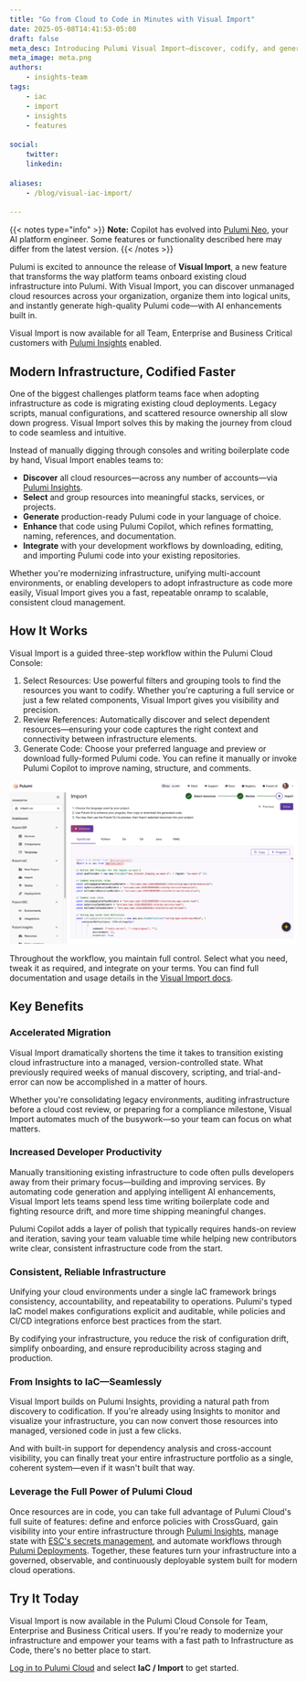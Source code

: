 ```yaml
---
title: "Go from Cloud to Code in Minutes with Visual Import"
date: 2025-05-08T14:41:53-05:00
draft: false
meta_desc: Introducing Pulumi Visual Import—discover, codify, and generate clean infrastructure code with AI assistance.
meta_image: meta.png
authors:
    - insights-team
tags:
    - iac
    - import
    - insights
    - features

social:
    twitter:
    linkedin:

aliases:
    - /blog/visual-iac-import/

---
```


{{< notes type="info" >}}
**Note:** Copilot has evolved into [Pulumi Neo](/product/neo/), your AI platform engineer. Some features or functionality described here may differ from the latest version.
{{< /notes >}}


Pulumi is excited to announce the release of **Visual Import**, a new feature that transforms the way platform teams onboard existing cloud infrastructure into Pulumi. With Visual Import, you can discover unmanaged cloud resources across your organization, organize them into logical units, and instantly generate high-quality Pulumi code—with AI enhancements built in.

Visual Import is now available for all Team, Enterprise and Business Critical customers with [Pulumi Insights](/docs/insights/) enabled.

## Modern Infrastructure, Codified Faster

One of the biggest challenges platform teams face when adopting infrastructure as code is migrating existing cloud deployments. Legacy scripts, manual configurations, and scattered resource ownership all slow down progress. Visual Import solves this by making the journey from cloud to code seamless and intuitive.

Instead of manually digging through consoles and writing boilerplate code by hand, Visual Import enables teams to:

* **Discover** all cloud resources—across any number of accounts—via [Pulumi Insights](/docs/insights/).
* **Select** and group resources into meaningful stacks, services, or projects.
* **Generate** production-ready Pulumi code in your language of choice.
* **Enhance** that code using Pulumi Copilot, which refines formatting, naming, references, and documentation.
* **Integrate** with your development workflows by downloading, editing, and importing Pulumi code into your existing repositories.

Whether you're modernizing infrastructure, unifying multi-account environments, or enabling developers to adopt infrastructure as code more easily, Visual Import gives you a fast, repeatable onramp to scalable, consistent cloud management.

## How It Works

Visual Import is a guided three-step workflow within the Pulumi Cloud Console:

1. Select Resources: Use powerful filters and grouping tools to find the resources you want to codify. Whether you're capturing a full service or just a few related components, Visual Import gives you visibility and precision.
2. Review References: Automatically discover and select dependent resources—ensuring your code captures the right context and connectivity between infrastructure elements.
3. Generate Code: Choose your preferred language and preview or download fully-formed Pulumi code. You can refine it manually or invoke Pulumi Copilot to improve naming, structure, and comments.

![Visual Import Code Generation](visual-import.png)

Throughout the workflow, you maintain full control. Select what you need, tweak it as required, and integrate on your terms.  You can find full documentation and usage details in the [Visual Import docs](/docs/pulumi-cloud/import/).

## Key Benefits

### Accelerated Migration

Visual Import dramatically shortens the time it takes to transition existing cloud infrastructure into a managed, version-controlled state. What previously required weeks of manual discovery, scripting, and trial-and-error can now be accomplished in a matter of hours.

Whether you're consolidating legacy environments, auditing infrastructure before a cloud cost review, or preparing for a compliance milestone, Visual Import automates much of the busywork—so your team can focus on what matters.

### Increased Developer Productivity

Manually transitioning existing infrastructure to code often pulls developers away from their primary focus—building and improving services. By automating code generation and applying intelligent AI enhancements, Visual Import lets teams spend less time writing boilerplate code and fighting resource drift, and more time shipping meaningful changes.

Pulumi Copilot adds a layer of polish that typically requires hands-on review and iteration, saving your team valuable time while helping new contributors write clear, consistent infrastructure code from the start.

### Consistent, Reliable Infrastructure

Unifying your cloud environments under a single IaC framework brings consistency, accountability, and repeatability to operations. Pulumi's typed IaC model makes configurations explicit and auditable, while policies and CI/CD integrations enforce best practices from the start.

By codifying your infrastructure, you reduce the risk of configuration drift, simplify onboarding, and ensure reproducibility across staging and production.

### From Insights to IaC—Seamlessly

Visual Import builds on Pulumi Insights, providing a natural path from discovery to codification. If you're already using Insights to monitor and visualize your infrastructure, you can now convert those resources into managed, versioned code in just a few clicks.

And with built-in support for dependency analysis and cross-account visibility, you can finally treat your entire infrastructure portfolio as a single, coherent system—even if it wasn't built that way.

### Leverage the Full Power of Pulumi Cloud

Once resources are in code, you can take full advantage of Pulumi Cloud's full suite of features: define and enforce policies with CrossGuard, gain visibility into your entire infrastructure through [Pulumi Insights](/docs/insights/), manage state with [ESC's secrets management](/docs/esc/get-started/), and automate workflows through [Pulumi Deployments](/docs/pulumi-cloud/deployments). Together, these features turn your infrastructure into a governed, observable, and continuously deployable system built for modern cloud operations.

## Try It Today

Visual Import is now available in the Pulumi Cloud Console for Team, Enterprise and Business Critical users. If you're ready to modernize your infrastructure and empower your teams with a fast path to Infrastructure as Code, there's no better place to start.

[Log in to Pulumi Cloud](https://app.pulumi.com/) and select **IaC / Import** to get started.

